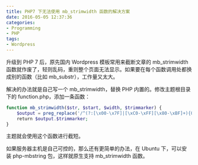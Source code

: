 ```yaml
---
title: PHP7 下无法使用 mb_strimwidth 函数的解决方案
date: 2016-05-05 12:37:36
categories: 
- Programming
- PHP
tags:
- Wordpress
---
```

升级到 PHP 7 后，原先国内 Wordpress 模板常用来截断文章的 mb\_strimwidth 函数就作废了，轻则乱码，重则整个页面无法显示。如果要在每个函数调用处都换成别的函数（比如 mb\_substr），工作量又太大。

解决的办法就是自己写一个 mb\_strimwidth，替换 PHP 内置的。修改主题根目录下的 function.php，添加一条函数：

``` php mb_strimwidth
function mb_strimwidth($str, $start, $width, $trimmarker) {
    $output = preg_replace('/^(?:[\x00-\x7F]|[\xC0-\xFF][\x80-\xBF]+){0,'.$start.'}((?:[\x00-\x7F]|[\xC0-\xFF][\x80-\xBF]+){0,'.$width.'}).*/s','\1',$str);
    return $output.$trimmarker;
}
```

主题就会使用这个函数进行截短。

如果服务器主机是自己可控的，那么还有更简单的办法，在 Ubuntu 下，可以安装 php-mbstring 包，这样就原生支持 mb_strimwidth 函数。